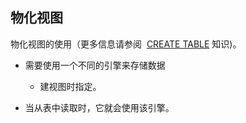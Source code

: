 ## 物化视图

物化视图的使用（更多信息请参阅  [CREATE TABLE]() 知识)。

- 需要使用一个不同的引擎来存储数据
  - 建视图时指定。

- 当从表中读取时，它就会使用该引擎。
